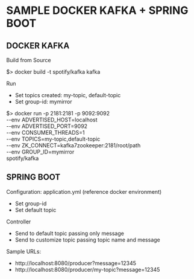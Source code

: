# SAMPLE DOCKER KAFKA + SPRING BOOT

## DOCKER KAFKA

Build from Source

$> docker build -t spotify/kafka kafka

Run
- Set topics created: my-topic, default-topic
- Set group-id: mymirror

$> docker run -p 2181:2181 -p 9092:9092 \
    --env ADVERTISED_HOST=localhost \
    --env ADVERTISED_PORT=9092 \
    --env CONSUMER_THREADS=1 \
    --env TOPICS=my-topic,default-topic \
    --env ZK_CONNECT=kafka7zookeeper:2181/root/path \
    --env GROUP_ID=mymirror \
    spotify/kafka

## SPRING BOOT

Configuration: application.yml (reference docker environment)
- Set group-id
- Set default topic

Controller
- Send to default topic passing only message
- Send to customize topic passing topic name and message

Sample URLs:
- http://localhost:8080/producer?message=12345
- http://localhost:8080/producer/my-topic?message=12345

